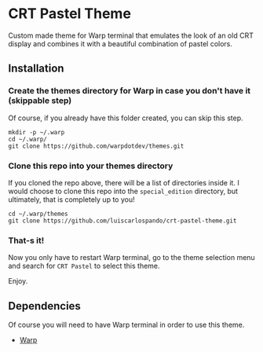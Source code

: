 # CRT Pastel Theme
Custom made theme for Warp terminal that emulates the look of an old CRT display and combines it with a beautiful combination of pastel colors.

## Installation

### Create the themes directory for Warp in case you don't have it (skippable step)
Of course, if you already have this folder created, you can skip this step.

```git
mkdir -p ~/.warp
cd ~/.warp/
git clone https://github.com/warpdotdev/themes.git
```

### Clone this repo into your themes directory
If you cloned the repo above, there will be a list of directories inside it. I would choose to clone this repo into the `special_edition` directory, but ultimately, that is completely up to you!

```git
cd ~/.warp/themes
git clone https://github.com/luiscarlospando/crt-pastel-theme.git
```

### That-s it!
Now you only have to restart Warp terminal, go to the theme selection menu and search for `CRT Pastel` to select this theme.

Enjoy.

## Dependencies
Of course you will need to have Warp terminal in order to use this theme.

- [Warp](https://www.warp.dev/)
